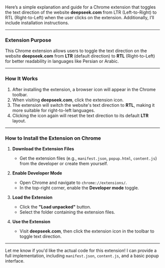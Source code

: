 Here’s a simple explanation and guide for a Chrome extension that toggles the text direction of the website **deepseek.com** from LTR (Left-to-Right) to RTL (Right-to-Left) when the user clicks on the extension. Additionally, I’ll include installation instructions.

---

### **Extension Purpose**  
This Chrome extension allows users to toggle the text direction on the website **deepseek.com** from **LTR** (default direction) to **RTL** (Right-to-Left) for better readability in languages like Persian or Arabic.

---

### **How It Works**  
1. After installing the extension, a browser icon will appear in the Chrome toolbar.  
2. When visiting **deepseek.com**, click the extension icon.  
3. The extension will switch the website's text direction to **RTL**, making it more suitable for right-to-left languages.  
4. Clicking the icon again will reset the text direction to its default **LTR** layout.

---

### **How to Install the Extension on Chrome**  

1. **Download the Extension Files**  
   - Get the extension files (e.g., `manifest.json`, `popup.html`, `content.js`) from the developer or create them yourself.

2. **Enable Developer Mode**  
   - Open Chrome and navigate to `chrome://extensions/`.  
   - In the top-right corner, enable the **Developer mode** toggle.

3. **Load the Extension**  
   - Click the **"Load unpacked"** button.  
   - Select the folder containing the extension files.  

4. **Use the Extension**  
   - Visit **deepseek.com**, then click the extension icon in the toolbar to toggle text direction.

---

Let me know if you'd like the actual code for this extension! I can provide a full implementation, including `manifest.json`, `content.js`, and a basic popup interface.